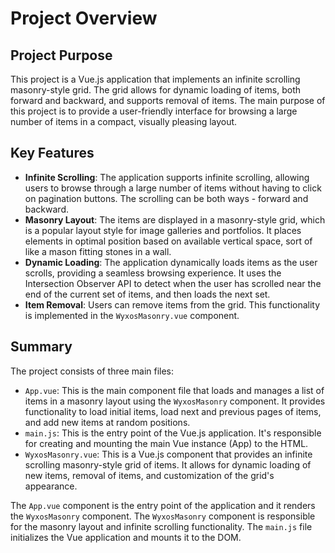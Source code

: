# Project Overview

## Project Purpose

This project is a Vue.js application that implements an infinite scrolling masonry-style grid. The grid allows for dynamic loading of items, both forward and backward, and supports removal of items. The main purpose of this project is to provide a user-friendly interface for browsing a large number of items in a compact, visually pleasing layout.

## Key Features

- **Infinite Scrolling**: The application supports infinite scrolling, allowing users to browse through a large number of items without having to click on pagination buttons. The scrolling can be both ways - forward and backward.
- **Masonry Layout**: The items are displayed in a masonry-style grid, which is a popular layout style for image galleries and portfolios. It places elements in optimal position based on available vertical space, sort of like a mason fitting stones in a wall.
- **Dynamic Loading**: The application dynamically loads items as the user scrolls, providing a seamless browsing experience. It uses the Intersection Observer API to detect when the user has scrolled near the end of the current set of items, and then loads the next set.
- **Item Removal**: Users can remove items from the grid. This functionality is implemented in the `WyxosMasonry.vue` component.

## Summary

The project consists of three main files:

- `App.vue`: This is the main component file that loads and manages a list of items in a masonry layout using the `WyxosMasonry` component. It provides functionality to load initial items, load next and previous pages of items, and add new items at random positions.
- `main.js`: This is the entry point of the Vue.js application. It's responsible for creating and mounting the main Vue instance (App) to the HTML.
- `WyxosMasonry.vue`: This is a Vue.js component that provides an infinite scrolling masonry-style grid of items. It allows for dynamic loading of new items, removal of items, and customization of the grid's appearance.

The `App.vue` component is the entry point of the application and it renders the `WyxosMasonry` component. The `WyxosMasonry` component is responsible for the masonry layout and infinite scrolling functionality. The `main.js` file initializes the Vue application and mounts it to the DOM.